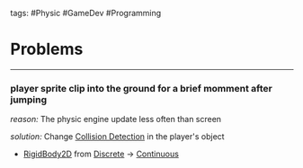 tags: #Physic #GameDev #Programming

# Problems
---

### player sprite clip into the ground for a brief momment after jumping

*reason:* The physic engine update less often than screen 

*solution:* Change [Collision Detection](Collision.md) in the player's object 
- [RigidBody2D](RigidBody.md) from [Discrete](Discrete-and-Continuous.md) -> [Continuous](Discrete-and-Continuous)
